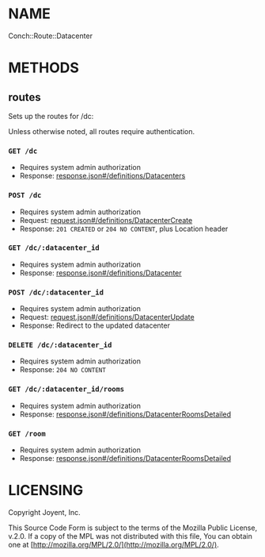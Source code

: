 # NAME

Conch::Route::Datacenter

# METHODS

## routes

Sets up the routes for /dc:

Unless otherwise noted, all routes require authentication.

### `GET /dc`

- Requires system admin authorization
- Response: [response.json#/definitions/Datacenters](../json-schema/response.json#/definitions/Datacenters)

### `POST /dc`

- Requires system admin authorization
- Request: [request.json#/definitions/DatacenterCreate](../json-schema/request.json#/definitions/DatacenterCreate)
- Response: `201 CREATED` or `204 NO CONTENT`, plus Location header

### `GET /dc/:datacenter_id`

- Requires system admin authorization
- Response: [response.json#/definitions/Datacenter](../json-schema/response.json#/definitions/Datacenter)

### `POST /dc/:datacenter_id`

- Requires system admin authorization
- Request: [request.json#/definitions/DatacenterUpdate](../json-schema/request.json#/definitions/DatacenterUpdate)
- Response: Redirect to the updated datacenter

### `DELETE /dc/:datacenter_id`

- Requires system admin authorization
- Response: `204 NO CONTENT`

### `GET /dc/:datacenter_id/rooms`

- Requires system admin authorization
- Response: [response.json#/definitions/DatacenterRoomsDetailed](../json-schema/response.json#/definitions/DatacenterRoomsDetailed)

### `GET /room`

- Requires system admin authorization
- Response: [response.json#/definitions/DatacenterRoomsDetailed](../json-schema/response.json#/definitions/DatacenterRoomsDetailed)

# LICENSING

Copyright Joyent, Inc.

This Source Code Form is subject to the terms of the Mozilla Public License,
v.2.0. If a copy of the MPL was not distributed with this file, You can obtain
one at [http://mozilla.org/MPL/2.0/](http://mozilla.org/MPL/2.0/).
